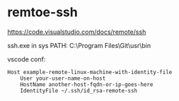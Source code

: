 
# remtoe-ssh
https://code.visualstudio.com/docs/remote/ssh

ssh.exe in sys PATH: C:\Program Files\Git\usr\bin

vscode conf:

    Host example-remote-linux-machine-with-identity-file
        User your-user-name-on-host
        HostName another-host-fqdn-or-ip-goes-here
        IdentityFile ~/.ssh/id_rsa-remote-ssh

